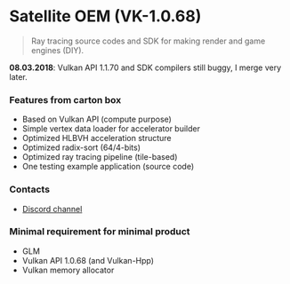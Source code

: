 # Satellite OEM (VK-1.0.68)

> Ray tracing source codes and SDK for making render and game engines (DIY). 

**08.03.2018**: Vulkan API 1.1.70 and SDK compilers still buggy, I merge very later. 

### Features from carton box

* Based on Vulkan API (compute purpose)
* Simple vertex data loader for accelerator builder
* Optimized HLBVH acceleration structure 
* Optimized radix-sort (64/4-bits)
* Optimized ray tracing pipeline (tile-based)
* One testing example application (source code)

### Contacts 

* [Discord channel](https://discordapp.com/invite/HFfADHH)

### Minimal requirement for minimal product

* GLM
* Vulkan API 1.0.68 (and Vulkan-Hpp)
* Vulkan memory allocator
